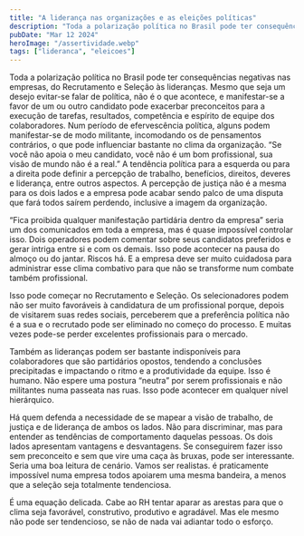 ```yaml
---
title: "A liderança nas organizações e as eleições políticas"
description: "Toda a polarização política no Brasil pode ter consequências negativas nas empresas, do Recrutamento e Seleção às lideranças."
pubDate: "Mar 12 2024"
heroImage: "/assertividade.webp"
tags: ["lideranca", "eleicoes"]
---
```

Toda a polarização política no Brasil pode ter consequências negativas nas empresas, do Recrutamento e Seleção às lideranças. Mesmo que seja um desejo evitar-se falar de política, não é o que acontece, e manifestar-se a favor de um ou outro candidato pode exacerbar preconceitos para a execução de tarefas, resultados, competência e espírito de equipe dos colaboradores.  Num período de efervescência política, alguns podem manifestar-se de modo militante, incomodando os de pensamentos contrários, o que pode influenciar bastante no clima da organização. “Se você não apoia o meu candidato, você não é um bom profissional, sua visão de mundo não é a real.”  A tendência política para a esquerda ou para a direita pode definir a percepção de trabalho, benefícios, direitos, deveres e liderança, entre outros aspectos. A percepção de justiça não é a mesma para os dois lados e a empresa pode acabar sendo palco de uma disputa que fará todos saírem perdendo, inclusive a imagem da organização.   

“Fica proibida qualquer manifestação partidária dentro da empresa” seria um dos comunicados em toda a empresa, mas é quase impossível controlar isso. Dois operadores podem comentar sobre seus candidatos preferidos e gerar intriga entre si e com os demais. Isso pode acontecer na pausa do almoço ou do jantar. Riscos há. E a empresa deve ser muito cuidadosa para administrar esse clima combativo para que não se transforme num combate também profissional.   

Isso pode começar no Recrutamento e Seleção. Os selecionadores podem não ser muito favoráveis à candidatura de um profissional porque, depois de visitarem suas redes sociais, perceberem que a preferência política não é a sua e o recrutado pode ser eliminado no começo do processo.  E muitas vezes pode-se perder excelentes profissionais para o mercado.  

Também as lideranças podem ser bastante indisponíveis para colaboradores que são partidários opostos, tendendo a conclusões precipitadas e impactando o ritmo e a produtividade da equipe. Isso é humano. Não espere uma postura “neutra” por serem profissionais e não militantes numa passeata nas ruas. Isso pode acontecer em qualquer nível hierárquico.

Há quem defenda a necessidade de se mapear a visão de trabalho, de justiça e de liderança de ambos os lados. Não para discriminar, mas para entender as tendências de comportamento daquelas pessoas. Os dois lados apresentam vantagens e desvantagens. Se conseguirem fazer isso sem preconceito e sem que vire uma caça às bruxas, pode ser interessante. Seria uma boa leitura de cenário. Vamos ser realistas. é praticamente impossível numa empresa todos apoiarem uma mesma bandeira, a menos que a seleção seja totalmente tendenciosa. 

É uma equação delicada. Cabe ao RH tentar aparar as arestas para que o clima seja favorável, construtivo, produtivo e agradável. Mas ele mesmo não pode ser tendencioso, se não de nada vai adiantar todo o esforço.